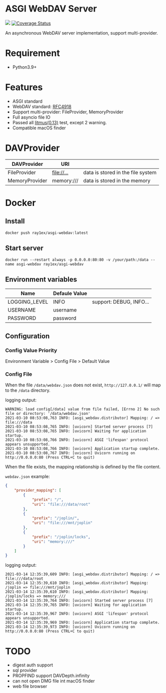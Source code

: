 # ASGI WebDAV Server

[![](https://travis-ci.org/rexzhang/asgi-webdav.svg?branch=main)](https://travis-ci.org/rexzhang/asgi-webdav)
[![Coverage Status](https://coveralls.io/repos/github/rexzhang/asgi-webdav/badge.svg?branch=main)](https://coveralls.io/github/rexzhang/asgi-webdav?branch=main)

An asynchronous WebDAV server implementation, support multi-provider.

# Requirement

- Python3.9+

# Features

- ASGI standard
- WebDAV standard: [RFC4918](https://www.ietf.org/rfc/rfc4918.txt)
- Support multi-provider: FileProvider, MemoryProvider
- Full asyncio file IO
- Passed all [litmus(0.13)](http://www.webdav.org/neon/litmus) test, except 2
  warning.
- Compatible macOS finder

# DAVProvider
| DAVProvider    | URI                                                         |                                   |
| -------------- | ----------------------------------------------------------- | --------------------------------- |
| FileProvider   | [file://...](https://en.wikipedia.org/wiki/File_URI_scheme) | data is stored in the file system |
| MemoryProvider | memory:///                                                  | data is stored in the memory      |

# Docker

## Install

```shell
docker push ray1ex/asgi-webdav:latest
```

## Start server

```shell
docker run --restart always -p 0.0.0.0:80:80 -v /your/path:/data --name asgi-webdav ray1ex/asgi-webdav
```

## Environment variables

| Name          | Defaule Value |                         |
| ------------- | ------------- | ----------------------- |
| LOGGING_LEVEL | INFO          | support: DEBUG, INFO... |
| USERNAME      | username      |                         |
| PASSWORD      | password      |                         |

## Configuration

### Config Value Priority

Environment Variable > Config File > Default Value

### Config File

When the file `/data/webdav.json` does not exist, `http://127.0.0.1/` will map
to the `/data` directory.

logging output:

```text
WARNING: load config[/data] value from file failed, [Errno 2] No such file or directory: '/data/webdav.json'
2021-03-10 08:53:08,763 INFO: [asgi_webdav.distributor] Mapping: / => file:///data
2021-03-10 08:53:08,765 INFO: [uvicorn] Started server process [7]
2021-03-10 08:53:08,765 INFO: [uvicorn] Waiting for application startup.
2021-03-10 08:53:08,766 INFO: [uvicorn] ASGI 'lifespan' protocol appears unsupported.
2021-03-10 08:53:08,766 INFO: [uvicorn] Application startup complete.
2021-03-10 08:53:08,767 INFO: [uvicorn] Uvicorn running on http://0.0.0.0:80 (Press CTRL+C to quit)
```

When the file exists, the mapping relationship is defined by the file content.

`webdav.json` example:

```json
{
    "provider_mapping": [
        {
            "prefix": "/",
            "uri": "file:///data/root"
        },
        {
            "prefix": "/joplin/",
            "uri": "file:///mnt/joplin"
        },
        {
            "prefix": "/joplin/locks",
            "uri": "memory:///"
        }
    ]
}
```

logging output:

```text
2021-03-14 12:35:39,609 INFO: [asgi_webdav.distributor] Mapping: / => file:///data/root
2021-03-14 12:35:39,610 INFO: [asgi_webdav.distributor] Mapping: /joplin => file:///mnt/joplin
2021-03-14 12:35:39,610 INFO: [asgi_webdav.distributor] Mapping: /joplin/locks => memory:///
2021-03-14 12:35:39,764 INFO: [uvicorn] Started server process [7]
2021-03-14 12:35:39,765 INFO: [uvicorn] Waiting for application startup.
2021-03-14 12:35:39,967 INFO: [uvicorn] ASGI 'lifespan' protocol appears unsupported.
2021-03-14 12:35:39,969 INFO: [uvicorn] Application startup complete.
2021-03-14 12:35:39,973 INFO: [uvicorn] Uvicorn running on http://0.0.0.0:80 (Press CTRL+C to quit)
```

# TODO

- digest auth support
- sql provider
- PROPFIND support DAVDepth.infinity
- can not open DMG file int macOS finder
- web file browser
